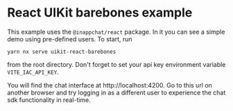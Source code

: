 # React UIKit barebones example

This example uses the `@inappchat/react` package. In it you can see a simple demo using pre-defined users.
To start, run

```
yarn nx serve uikit-react-barebones
```

from the root directory. Don't forget to set your api key environment variable `VITE_IAC_API_KEY`.

You will find the chat interface at http://localhost:4200. Go to this url on another browser and try logging in as a different user to experience the chat sdk functionality in real-time.
